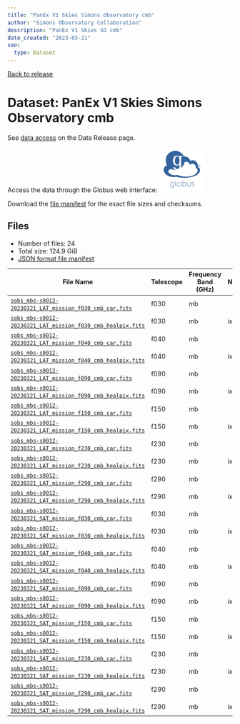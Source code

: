 ```yaml
---
title: "PanEx V1 Skies Simons Observatory cmb"
author: "Simons Observatory Collaboration"
description: "PanEx V1 Skies SO cmb"
date_created: "2023-03-21"
seo:
  type: Dataset
---
```


[Back to release](./panexv1-so.html#datasets)

# Dataset: PanEx V1 Skies Simons Observatory cmb

See [data access](./panexv1-so.html#data-access) on the Data Release page.

Access the data through the Globus web interface: [![Download via Globus](images/globus-logo.png)](https://app.globus.org/file-manager?origin_id=53b2a147-ae9d-4bbf-9d18-3b46d133d4bb&origin_path=%2Fmbs-s0012-20230321%2Fcmb%2F)

Download the [file manifest](https://g-0a470a.6b7bd8.0ec8.data.globus.org/mbs-s0012-20230321/cmb/manifest.json) for the exact file sizes and checksums.

## Files

- Number of files: 24
- Total size: 124.9 GiB
- [JSON format file manifest](https://g-0a470a.6b7bd8.0ec8.data.globus.org/mbs-s0012-20230321/cmb/manifest.json)

|                                                                                          File Name                                                                                          | Telescope | Frequency Band (GHz) | Nside |   Size    |
| ------------------------------------------------------------------------------------------------------------------------------------------------------------------------------------------- | --------- | -------------------- | ----- | --------- |
| [`sobs_mbs-s0012-20230321_LAT_mission_f030_cmb_car.fits`](https://g-456d30.0ed28.75bc.data.globus.org/mbs-s0012-20230321/cmb/sobs_mbs-s0012-20230321_LAT_mission_f030_cmb_car.fits)         | f030      | mb                   |       | 1.3 GiB   |
| [`sobs_mbs-s0012-20230321_LAT_mission_f030_cmb_healpix.fits`](https://g-456d30.0ed28.75bc.data.globus.org/mbs-s0012-20230321/cmb/sobs_mbs-s0012-20230321_LAT_mission_f030_cmb_healpix.fits) | f030      | mb                   | ix    | 576.0 MiB |
| [`sobs_mbs-s0012-20230321_LAT_mission_f040_cmb_car.fits`](https://g-456d30.0ed28.75bc.data.globus.org/mbs-s0012-20230321/cmb/sobs_mbs-s0012-20230321_LAT_mission_f040_cmb_car.fits)         | f040      | mb                   |       | 1.3 GiB   |
| [`sobs_mbs-s0012-20230321_LAT_mission_f040_cmb_healpix.fits`](https://g-456d30.0ed28.75bc.data.globus.org/mbs-s0012-20230321/cmb/sobs_mbs-s0012-20230321_LAT_mission_f040_cmb_healpix.fits) | f040      | mb                   | ix    | 576.0 MiB |
| [`sobs_mbs-s0012-20230321_LAT_mission_f090_cmb_car.fits`](https://g-456d30.0ed28.75bc.data.globus.org/mbs-s0012-20230321/cmb/sobs_mbs-s0012-20230321_LAT_mission_f090_cmb_car.fits)         | f090      | mb                   |       | 20.9 GiB  |
| [`sobs_mbs-s0012-20230321_LAT_mission_f090_cmb_healpix.fits`](https://g-456d30.0ed28.75bc.data.globus.org/mbs-s0012-20230321/cmb/sobs_mbs-s0012-20230321_LAT_mission_f090_cmb_healpix.fits) | f090      | mb                   | ix    | 9.0 GiB   |
| [`sobs_mbs-s0012-20230321_LAT_mission_f150_cmb_car.fits`](https://g-456d30.0ed28.75bc.data.globus.org/mbs-s0012-20230321/cmb/sobs_mbs-s0012-20230321_LAT_mission_f150_cmb_car.fits)         | f150      | mb                   |       | 20.9 GiB  |
| [`sobs_mbs-s0012-20230321_LAT_mission_f150_cmb_healpix.fits`](https://g-456d30.0ed28.75bc.data.globus.org/mbs-s0012-20230321/cmb/sobs_mbs-s0012-20230321_LAT_mission_f150_cmb_healpix.fits) | f150      | mb                   | ix    | 9.0 GiB   |
| [`sobs_mbs-s0012-20230321_LAT_mission_f230_cmb_car.fits`](https://g-456d30.0ed28.75bc.data.globus.org/mbs-s0012-20230321/cmb/sobs_mbs-s0012-20230321_LAT_mission_f230_cmb_car.fits)         | f230      | mb                   |       | 20.9 GiB  |
| [`sobs_mbs-s0012-20230321_LAT_mission_f230_cmb_healpix.fits`](https://g-456d30.0ed28.75bc.data.globus.org/mbs-s0012-20230321/cmb/sobs_mbs-s0012-20230321_LAT_mission_f230_cmb_healpix.fits) | f230      | mb                   | ix    | 9.0 GiB   |
| [`sobs_mbs-s0012-20230321_LAT_mission_f290_cmb_car.fits`](https://g-456d30.0ed28.75bc.data.globus.org/mbs-s0012-20230321/cmb/sobs_mbs-s0012-20230321_LAT_mission_f290_cmb_car.fits)         | f290      | mb                   |       | 20.9 GiB  |
| [`sobs_mbs-s0012-20230321_LAT_mission_f290_cmb_healpix.fits`](https://g-456d30.0ed28.75bc.data.globus.org/mbs-s0012-20230321/cmb/sobs_mbs-s0012-20230321_LAT_mission_f290_cmb_healpix.fits) | f290      | mb                   | ix    | 9.0 GiB   |
| [`sobs_mbs-s0012-20230321_SAT_mission_f030_cmb_car.fits`](https://g-456d30.0ed28.75bc.data.globus.org/mbs-s0012-20230321/cmb/sobs_mbs-s0012-20230321_SAT_mission_f030_cmb_car.fits)         | f030      | mb                   |       | 37.1 MiB  |
| [`sobs_mbs-s0012-20230321_SAT_mission_f030_cmb_healpix.fits`](https://g-456d30.0ed28.75bc.data.globus.org/mbs-s0012-20230321/cmb/sobs_mbs-s0012-20230321_SAT_mission_f030_cmb_healpix.fits) | f030      | mb                   | ix    | 2.3 MiB   |
| [`sobs_mbs-s0012-20230321_SAT_mission_f040_cmb_car.fits`](https://g-456d30.0ed28.75bc.data.globus.org/mbs-s0012-20230321/cmb/sobs_mbs-s0012-20230321_SAT_mission_f040_cmb_car.fits)         | f040      | mb                   |       | 37.1 MiB  |
| [`sobs_mbs-s0012-20230321_SAT_mission_f040_cmb_healpix.fits`](https://g-456d30.0ed28.75bc.data.globus.org/mbs-s0012-20230321/cmb/sobs_mbs-s0012-20230321_SAT_mission_f040_cmb_healpix.fits) | f040      | mb                   | ix    | 2.3 MiB   |
| [`sobs_mbs-s0012-20230321_SAT_mission_f090_cmb_car.fits`](https://g-456d30.0ed28.75bc.data.globus.org/mbs-s0012-20230321/cmb/sobs_mbs-s0012-20230321_SAT_mission_f090_cmb_car.fits)         | f090      | mb                   |       | 333.7 MiB |
| [`sobs_mbs-s0012-20230321_SAT_mission_f090_cmb_healpix.fits`](https://g-456d30.0ed28.75bc.data.globus.org/mbs-s0012-20230321/cmb/sobs_mbs-s0012-20230321_SAT_mission_f090_cmb_healpix.fits) | f090      | mb                   | ix    | 36.0 MiB  |
| [`sobs_mbs-s0012-20230321_SAT_mission_f150_cmb_car.fits`](https://g-456d30.0ed28.75bc.data.globus.org/mbs-s0012-20230321/cmb/sobs_mbs-s0012-20230321_SAT_mission_f150_cmb_car.fits)         | f150      | mb                   |       | 333.7 MiB |
| [`sobs_mbs-s0012-20230321_SAT_mission_f150_cmb_healpix.fits`](https://g-456d30.0ed28.75bc.data.globus.org/mbs-s0012-20230321/cmb/sobs_mbs-s0012-20230321_SAT_mission_f150_cmb_healpix.fits) | f150      | mb                   | ix    | 36.0 MiB  |
| [`sobs_mbs-s0012-20230321_SAT_mission_f230_cmb_car.fits`](https://g-456d30.0ed28.75bc.data.globus.org/mbs-s0012-20230321/cmb/sobs_mbs-s0012-20230321_SAT_mission_f230_cmb_car.fits)         | f230      | mb                   |       | 333.7 MiB |
| [`sobs_mbs-s0012-20230321_SAT_mission_f230_cmb_healpix.fits`](https://g-456d30.0ed28.75bc.data.globus.org/mbs-s0012-20230321/cmb/sobs_mbs-s0012-20230321_SAT_mission_f230_cmb_healpix.fits) | f230      | mb                   | ix    | 144.0 MiB |
| [`sobs_mbs-s0012-20230321_SAT_mission_f290_cmb_car.fits`](https://g-456d30.0ed28.75bc.data.globus.org/mbs-s0012-20230321/cmb/sobs_mbs-s0012-20230321_SAT_mission_f290_cmb_car.fits)         | f290      | mb                   |       | 333.7 MiB |
| [`sobs_mbs-s0012-20230321_SAT_mission_f290_cmb_healpix.fits`](https://g-456d30.0ed28.75bc.data.globus.org/mbs-s0012-20230321/cmb/sobs_mbs-s0012-20230321_SAT_mission_f290_cmb_healpix.fits) | f290      | mb                   | ix    | 144.0 MiB |
